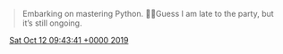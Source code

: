 > Embarking on mastering Python\. 🙋‍♂️Guess I am late to the party, but it’s still ongoing\.

<img src="../../media/tweet.ico" width="12" /> [Sat Oct 12 09:43:41 +0000 2019](https://twitter.com/DromerDenker/status/1182954984738115584)